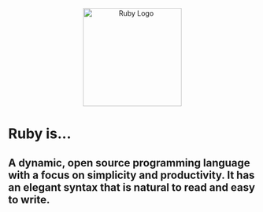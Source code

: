 <div align="center">
  <img src="https://upload.wikimedia.org/wikipedia/commons/7/73/Ruby_logo.svg" alt="Ruby Logo" width="200" height="200" />
</div>

# Ruby is...
## A dynamic, open source programming language with a focus on simplicity and productivity. It has an elegant syntax that is natural to read and easy to write.

